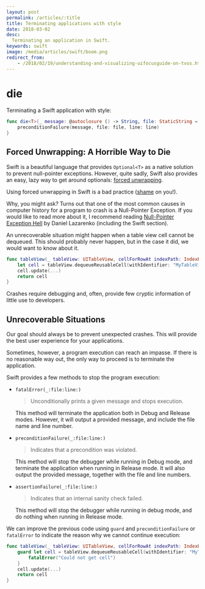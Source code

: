 ```yaml
---
layout: post
permalink: /articles/:title
title: Terminating applications with style
date: 2018-03-02
desc:
  Terminating an application in Swift.
keywords: swift
image: /media/articles/swift/boom.png
redirect_from:
    - /2018/02/19/understanding-and-visualizing-uifocusguide-on-tvos.html
---
```


# die

Terminating a Swift application with style:

```swift
func die<T>(_ message: @autoclosure () -> String, file: StaticString = #file, line: UInt = #line) -> T {
    preconditionFailure(message, file: file, line: line)
}
```

## Forced Unwrapping: A Horrible Way to Die
Swift is a beautiful language that provides `Optional<T>` as a native solution to prevent null-pointer exceptions. However, quite sadly, Swift also provides an easy, lazy way to get around optionals: [forced unwrapping](https://developer.apple.com/library/content/documentation/Swift/Conceptual/Swift_Programming_Language/TheBasics.html).

Using forced unwrapping in Swift is a bad practice ([shame](https://pbs.twimg.com/media/CJISTV6UEAERwqU.jpg) on you!).

Why, you might ask? Turns out that one of the most common causes in computer history for a program to crash is a Null-Pointer Exception. If you would like to read more about it, I recommend reading [Null-Pointer Exception Hell](http://dobegin.com/npe-hell/) by Daniel Lazarenko (including the Swift section).

An unrecoverable situation might happen when a table view cell cannot be dequeued. This should probably never happen,
but in the case it did, we would want to know about it.

```swift
func tableView(_ tableView: UITableView, cellForRowAt indexPath: IndexPath) -> UITableViewCell {
    let cell = tableView.dequeueReusableCell(withIdentifier: "MyTableViewCell") as! MyTableViewCell // crash! 💥💥💥
    cell.update(...)
    return cell
}
```


Crashes require debugging and, often, provide few cryptic information of little use to developers.

## Unrecoverable Situations
Our goal should always be to prevent unexpected crashes. This will provide the best user experience for your applications.

Sometimes, however, a program execution can reach an impasse. If there is no reasonable way out, the only way to proceed is to terminate the application.

Swift provides a few methods to stop the program execution:

- `fatalError(_:file:line:)`
    > Unconditionally prints a given message and stops execution.

    This method will terminate the application both in Debug and Release modes. However, it will output a provided message, and include the file name and line number.

- `preconditionFailure(_:file:line:)`
    > Indicates that a precondition was violated.

    This method will stop the debugger while running in Debug mode, and terminate the application when running in Release mode. It will also output the provided message, together with the file and line numbers.

- `assertionFailure(_:file:line:)`
    > Indicates that an internal sanity check failed.

    This method will stop the debugger while running in debug mode, and do nothing when running in Release mode.

We can improve the previous code using `guard` and `preconditionFailure` or `fatalError` to indicate the reason why we
cannot continue execution:

```swift
func tableView(_ tableView: UITableView, cellForRowAt indexPath: IndexPath) -> UITableViewCell {
    guard let cell = tableView.dequeueReusableCell(withIdentifier: "MyTableViewCell") as? MyTableViewCell else {
        fatalError("Could not get cell")
    }
    cell.update(...)
    return cell
}
```
